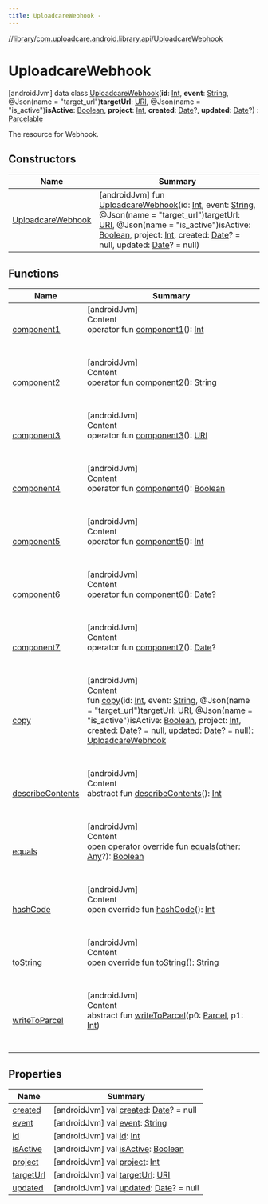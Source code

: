 ```yaml
---
title: UploadcareWebhook -
---
```

//[library](../../index.md)/[com.uploadcare.android.library.api](../index.md)/[UploadcareWebhook](index.md)



# UploadcareWebhook  
 [androidJvm] data class [UploadcareWebhook](index.md)(**id**: [Int](https://kotlinlang.org/api/latest/jvm/stdlib/kotlin/-int/index.html), **event**: [String](https://kotlinlang.org/api/latest/jvm/stdlib/kotlin/-string/index.html), @Json(name = "target_url")**targetUrl**: [URI](https://developer.android.com/reference/kotlin/java/net/URI.html), @Json(name = "is_active")**isActive**: [Boolean](https://kotlinlang.org/api/latest/jvm/stdlib/kotlin/-boolean/index.html), **project**: [Int](https://kotlinlang.org/api/latest/jvm/stdlib/kotlin/-int/index.html), **created**: [Date](https://developer.android.com/reference/kotlin/java/util/Date.html)?, **updated**: [Date](https://developer.android.com/reference/kotlin/java/util/Date.html)?) : [Parcelable](https://developer.android.com/reference/kotlin/android/os/Parcelable.html)

The resource for Webhook.

   


## Constructors  
  
|  Name|  Summary| 
|---|---|
| <a name="com.uploadcare.android.library.api/UploadcareWebhook/UploadcareWebhook/#kotlin.Int#kotlin.String#java.net.URI#kotlin.Boolean#kotlin.Int#java.util.Date?#java.util.Date?/PointingToDeclaration/"></a>[UploadcareWebhook](-uploadcare-webhook.md)| <a name="com.uploadcare.android.library.api/UploadcareWebhook/UploadcareWebhook/#kotlin.Int#kotlin.String#java.net.URI#kotlin.Boolean#kotlin.Int#java.util.Date?#java.util.Date?/PointingToDeclaration/"></a> [androidJvm] fun [UploadcareWebhook](-uploadcare-webhook.md)(id: [Int](https://kotlinlang.org/api/latest/jvm/stdlib/kotlin/-int/index.html), event: [String](https://kotlinlang.org/api/latest/jvm/stdlib/kotlin/-string/index.html), @Json(name = "target_url")targetUrl: [URI](https://developer.android.com/reference/kotlin/java/net/URI.html), @Json(name = "is_active")isActive: [Boolean](https://kotlinlang.org/api/latest/jvm/stdlib/kotlin/-boolean/index.html), project: [Int](https://kotlinlang.org/api/latest/jvm/stdlib/kotlin/-int/index.html), created: [Date](https://developer.android.com/reference/kotlin/java/util/Date.html)? = null, updated: [Date](https://developer.android.com/reference/kotlin/java/util/Date.html)? = null)   <br>


## Functions  
  
|  Name|  Summary| 
|---|---|
| <a name="com.uploadcare.android.library.api/UploadcareWebhook/component1/#/PointingToDeclaration/"></a>[component1](component1.md)| <a name="com.uploadcare.android.library.api/UploadcareWebhook/component1/#/PointingToDeclaration/"></a>[androidJvm]  <br>Content  <br>operator fun [component1](component1.md)(): [Int](https://kotlinlang.org/api/latest/jvm/stdlib/kotlin/-int/index.html)  <br><br><br>
| <a name="com.uploadcare.android.library.api/UploadcareWebhook/component2/#/PointingToDeclaration/"></a>[component2](component2.md)| <a name="com.uploadcare.android.library.api/UploadcareWebhook/component2/#/PointingToDeclaration/"></a>[androidJvm]  <br>Content  <br>operator fun [component2](component2.md)(): [String](https://kotlinlang.org/api/latest/jvm/stdlib/kotlin/-string/index.html)  <br><br><br>
| <a name="com.uploadcare.android.library.api/UploadcareWebhook/component3/#/PointingToDeclaration/"></a>[component3](component3.md)| <a name="com.uploadcare.android.library.api/UploadcareWebhook/component3/#/PointingToDeclaration/"></a>[androidJvm]  <br>Content  <br>operator fun [component3](component3.md)(): [URI](https://developer.android.com/reference/kotlin/java/net/URI.html)  <br><br><br>
| <a name="com.uploadcare.android.library.api/UploadcareWebhook/component4/#/PointingToDeclaration/"></a>[component4](component4.md)| <a name="com.uploadcare.android.library.api/UploadcareWebhook/component4/#/PointingToDeclaration/"></a>[androidJvm]  <br>Content  <br>operator fun [component4](component4.md)(): [Boolean](https://kotlinlang.org/api/latest/jvm/stdlib/kotlin/-boolean/index.html)  <br><br><br>
| <a name="com.uploadcare.android.library.api/UploadcareWebhook/component5/#/PointingToDeclaration/"></a>[component5](component5.md)| <a name="com.uploadcare.android.library.api/UploadcareWebhook/component5/#/PointingToDeclaration/"></a>[androidJvm]  <br>Content  <br>operator fun [component5](component5.md)(): [Int](https://kotlinlang.org/api/latest/jvm/stdlib/kotlin/-int/index.html)  <br><br><br>
| <a name="com.uploadcare.android.library.api/UploadcareWebhook/component6/#/PointingToDeclaration/"></a>[component6](component6.md)| <a name="com.uploadcare.android.library.api/UploadcareWebhook/component6/#/PointingToDeclaration/"></a>[androidJvm]  <br>Content  <br>operator fun [component6](component6.md)(): [Date](https://developer.android.com/reference/kotlin/java/util/Date.html)?  <br><br><br>
| <a name="com.uploadcare.android.library.api/UploadcareWebhook/component7/#/PointingToDeclaration/"></a>[component7](component7.md)| <a name="com.uploadcare.android.library.api/UploadcareWebhook/component7/#/PointingToDeclaration/"></a>[androidJvm]  <br>Content  <br>operator fun [component7](component7.md)(): [Date](https://developer.android.com/reference/kotlin/java/util/Date.html)?  <br><br><br>
| <a name="com.uploadcare.android.library.api/UploadcareWebhook/copy/#kotlin.Int#kotlin.String#java.net.URI#kotlin.Boolean#kotlin.Int#java.util.Date?#java.util.Date?/PointingToDeclaration/"></a>[copy](copy.md)| <a name="com.uploadcare.android.library.api/UploadcareWebhook/copy/#kotlin.Int#kotlin.String#java.net.URI#kotlin.Boolean#kotlin.Int#java.util.Date?#java.util.Date?/PointingToDeclaration/"></a>[androidJvm]  <br>Content  <br>fun [copy](copy.md)(id: [Int](https://kotlinlang.org/api/latest/jvm/stdlib/kotlin/-int/index.html), event: [String](https://kotlinlang.org/api/latest/jvm/stdlib/kotlin/-string/index.html), @Json(name = "target_url")targetUrl: [URI](https://developer.android.com/reference/kotlin/java/net/URI.html), @Json(name = "is_active")isActive: [Boolean](https://kotlinlang.org/api/latest/jvm/stdlib/kotlin/-boolean/index.html), project: [Int](https://kotlinlang.org/api/latest/jvm/stdlib/kotlin/-int/index.html), created: [Date](https://developer.android.com/reference/kotlin/java/util/Date.html)? = null, updated: [Date](https://developer.android.com/reference/kotlin/java/util/Date.html)? = null): [UploadcareWebhook](index.md)  <br><br><br>
| <a name="android.os/Parcelable/describeContents/#/PointingToDeclaration/"></a>[describeContents](../../com.uploadcare.android.library.exceptions/-uploadcare-exception/index.md#%5Bandroid.os%2FParcelable%2FdescribeContents%2F%23%2FPointingToDeclaration%2F%5D%2FFunctions%2F2103969333)| <a name="android.os/Parcelable/describeContents/#/PointingToDeclaration/"></a>[androidJvm]  <br>Content  <br>abstract fun [describeContents](../../com.uploadcare.android.library.exceptions/-uploadcare-exception/index.md#%5Bandroid.os%2FParcelable%2FdescribeContents%2F%23%2FPointingToDeclaration%2F%5D%2FFunctions%2F2103969333)(): [Int](https://kotlinlang.org/api/latest/jvm/stdlib/kotlin/-int/index.html)  <br><br><br>
| <a name="kotlin/Any/equals/#kotlin.Any?/PointingToDeclaration/"></a>[equals](../../com.uploadcare.android.library.utils/-moshi-adapter/index.md#%5Bkotlin%2FAny%2Fequals%2F%23kotlin.Any%3F%2FPointingToDeclaration%2F%5D%2FFunctions%2F2103969333)| <a name="kotlin/Any/equals/#kotlin.Any?/PointingToDeclaration/"></a>[androidJvm]  <br>Content  <br>open operator override fun [equals](../../com.uploadcare.android.library.utils/-moshi-adapter/index.md#%5Bkotlin%2FAny%2Fequals%2F%23kotlin.Any%3F%2FPointingToDeclaration%2F%5D%2FFunctions%2F2103969333)(other: [Any](https://kotlinlang.org/api/latest/jvm/stdlib/kotlin/-any/index.html)?): [Boolean](https://kotlinlang.org/api/latest/jvm/stdlib/kotlin/-boolean/index.html)  <br><br><br>
| <a name="kotlin/Any/hashCode/#/PointingToDeclaration/"></a>[hashCode](../../com.uploadcare.android.library.utils/-moshi-adapter/index.md#%5Bkotlin%2FAny%2FhashCode%2F%23%2FPointingToDeclaration%2F%5D%2FFunctions%2F2103969333)| <a name="kotlin/Any/hashCode/#/PointingToDeclaration/"></a>[androidJvm]  <br>Content  <br>open override fun [hashCode](../../com.uploadcare.android.library.utils/-moshi-adapter/index.md#%5Bkotlin%2FAny%2FhashCode%2F%23%2FPointingToDeclaration%2F%5D%2FFunctions%2F2103969333)(): [Int](https://kotlinlang.org/api/latest/jvm/stdlib/kotlin/-int/index.html)  <br><br><br>
| <a name="kotlin/Any/toString/#/PointingToDeclaration/"></a>[toString](../../com.uploadcare.android.library.utils/-moshi-adapter/index.md#%5Bkotlin%2FAny%2FtoString%2F%23%2FPointingToDeclaration%2F%5D%2FFunctions%2F2103969333)| <a name="kotlin/Any/toString/#/PointingToDeclaration/"></a>[androidJvm]  <br>Content  <br>open override fun [toString](../../com.uploadcare.android.library.utils/-moshi-adapter/index.md#%5Bkotlin%2FAny%2FtoString%2F%23%2FPointingToDeclaration%2F%5D%2FFunctions%2F2103969333)(): [String](https://kotlinlang.org/api/latest/jvm/stdlib/kotlin/-string/index.html)  <br><br><br>
| <a name="android.os/Parcelable/writeToParcel/#android.os.Parcel#kotlin.Int/PointingToDeclaration/"></a>[writeToParcel](../../com.uploadcare.android.library.exceptions/-uploadcare-exception/index.md#%5Bandroid.os%2FParcelable%2FwriteToParcel%2F%23android.os.Parcel%23kotlin.Int%2FPointingToDeclaration%2F%5D%2FFunctions%2F2103969333)| <a name="android.os/Parcelable/writeToParcel/#android.os.Parcel#kotlin.Int/PointingToDeclaration/"></a>[androidJvm]  <br>Content  <br>abstract fun [writeToParcel](../../com.uploadcare.android.library.exceptions/-uploadcare-exception/index.md#%5Bandroid.os%2FParcelable%2FwriteToParcel%2F%23android.os.Parcel%23kotlin.Int%2FPointingToDeclaration%2F%5D%2FFunctions%2F2103969333)(p0: [Parcel](https://developer.android.com/reference/kotlin/android/os/Parcel.html), p1: [Int](https://kotlinlang.org/api/latest/jvm/stdlib/kotlin/-int/index.html))  <br><br><br>


## Properties  
  
|  Name|  Summary| 
|---|---|
| <a name="com.uploadcare.android.library.api/UploadcareWebhook/created/#/PointingToDeclaration/"></a>[created](created.md)| <a name="com.uploadcare.android.library.api/UploadcareWebhook/created/#/PointingToDeclaration/"></a> [androidJvm] val [created](created.md): [Date](https://developer.android.com/reference/kotlin/java/util/Date.html)? = null   <br>
| <a name="com.uploadcare.android.library.api/UploadcareWebhook/event/#/PointingToDeclaration/"></a>[event](event.md)| <a name="com.uploadcare.android.library.api/UploadcareWebhook/event/#/PointingToDeclaration/"></a> [androidJvm] val [event](event.md): [String](https://kotlinlang.org/api/latest/jvm/stdlib/kotlin/-string/index.html)   <br>
| <a name="com.uploadcare.android.library.api/UploadcareWebhook/id/#/PointingToDeclaration/"></a>[id](id.md)| <a name="com.uploadcare.android.library.api/UploadcareWebhook/id/#/PointingToDeclaration/"></a> [androidJvm] val [id](id.md): [Int](https://kotlinlang.org/api/latest/jvm/stdlib/kotlin/-int/index.html)   <br>
| <a name="com.uploadcare.android.library.api/UploadcareWebhook/isActive/#/PointingToDeclaration/"></a>[isActive](is-active.md)| <a name="com.uploadcare.android.library.api/UploadcareWebhook/isActive/#/PointingToDeclaration/"></a> [androidJvm] val [isActive](is-active.md): [Boolean](https://kotlinlang.org/api/latest/jvm/stdlib/kotlin/-boolean/index.html)   <br>
| <a name="com.uploadcare.android.library.api/UploadcareWebhook/project/#/PointingToDeclaration/"></a>[project](project.md)| <a name="com.uploadcare.android.library.api/UploadcareWebhook/project/#/PointingToDeclaration/"></a> [androidJvm] val [project](project.md): [Int](https://kotlinlang.org/api/latest/jvm/stdlib/kotlin/-int/index.html)   <br>
| <a name="com.uploadcare.android.library.api/UploadcareWebhook/targetUrl/#/PointingToDeclaration/"></a>[targetUrl](target-url.md)| <a name="com.uploadcare.android.library.api/UploadcareWebhook/targetUrl/#/PointingToDeclaration/"></a> [androidJvm] val [targetUrl](target-url.md): [URI](https://developer.android.com/reference/kotlin/java/net/URI.html)   <br>
| <a name="com.uploadcare.android.library.api/UploadcareWebhook/updated/#/PointingToDeclaration/"></a>[updated](updated.md)| <a name="com.uploadcare.android.library.api/UploadcareWebhook/updated/#/PointingToDeclaration/"></a> [androidJvm] val [updated](updated.md): [Date](https://developer.android.com/reference/kotlin/java/util/Date.html)? = null   <br>

